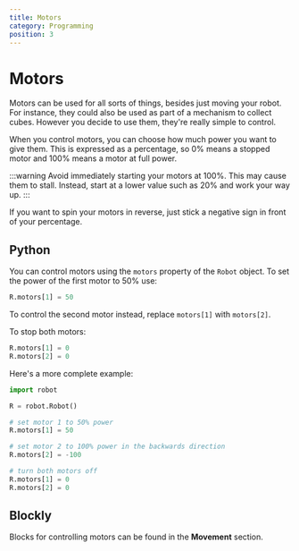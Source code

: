 ```yaml
---
title: Motors
category: Programming
position: 3
---
```

# Motors

Motors can be used for all sorts of things, besides just moving your robot. For instance, they could also be used as part of a mechanism to collect cubes. However you decide to use them, they're really simple to control.

When you control motors, you can choose how much power you want to give them. This is expressed as a percentage, so 0% means a stopped motor and 100% means a motor at full power.

:::warning
Avoid immediately starting your motors at 100%. This may cause them to stall. Instead, start at a lower value such as 20% and work your way up. 
:::

If you want to spin your motors in reverse, just stick a negative sign in front of your percentage.

## Python
You can control motors using the `motors` property of the `Robot` object. To set the power of the first motor to 50% use:

```python
R.motors[1] = 50
```

To control the second motor instead, replace `motors[1]` with `motors[2]`.

To stop both motors:

```python
R.motors[1] = 0
R.motors[2] = 0
```

Here's a more complete example:

```python
import robot

R = robot.Robot()

# set motor 1 to 50% power
R.motors[1] = 50

# set motor 2 to 100% power in the backwards direction
R.motors[2] = -100

# turn both motors off
R.motors[1] = 0
R.motors[2] = 0
```

## Blockly

Blocks for controlling motors can be found in the **Movement** section.
